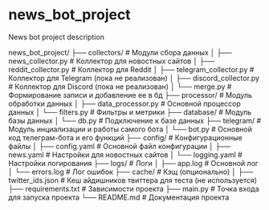 # news_bot_project
News bot project description 

news_bot_project/
├── collectors/                    # Модули сбора данных
│   ├── news_collector.py          # Коллектор для новостных сайтов
│   ├── reddit_collector.py        # Коллектор для Reddit
│   ├── telegram_collector.py      # Коллектор для Telegram (пока не реализован)
│   ├── discord_collector.py       # Коллектор для Discord (пока не реализован)
│   └── merge.py                   # Формирование записи и добавление ее в бд
├── processor/                     # Модуль обработки данных
│   ├── data_processor.py          # Основной процессор данных
│   └── filters.py                 # Фильтры и метрики
├── database/                      # Модуль базы данных
│   └── db.py                      # Подключение к базе данных
├── telegram/                      # Модуль инциализации и работы самого бота
│   └── bot.py                     # Основной код телеграм-бота и его функций
├── config/                        # Конфигурационные файлы
│   ├── config.yaml                # Основной файл конфигурации
│   ├── news.yaml                  # Настройки для новостных сайтов
│   └── logging.yaml               # Настройки логирования
├── logs/                          # Логи
│   ├── app.log                    # Основной лог
│   └── errors.log                 # Лог ошибок
├── cache/                         # Кэщ (опционально)
│   ├── twitter_ids.json           # Кеш айдишников твиттера для теста (не используется)
├── requirements.txt               # Зависимости проекта
├── main.py                        # Точка входа для запуска проекта
└── README.md                      # Документация проекта
